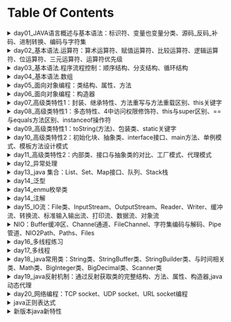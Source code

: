 # Table Of Contents
<details>
<summary>day01_JAVA语言概述与基本语法：标识符、变量也变量分类、源码_反码_补码、进制转换、编码与字符集</summary>

* [day01_JAVA语言概述与基本语法](./day01/README.md "day01")
    * [JAVA语言概述](./day01/README.md#JAVA语言概述)
        * [java语言特点](./day01/README.md#java语言特点)
        * [java两种核心机制](./day01/README.md#java两种核心机制)
        * [.java源文件要求](./day01/README.md#java源文件要求)
        * [JDK、JRE、JVM的关系](./day01/README.md#JDKJREJVM的关系)
        * [注释](./day01/README.md#注释)
        * [javadoc生成文档说明](./day01/README.md#javadoc生成文档说明)
    * [关键字](./day01/README.md#关键字)
        * [定义数据类型的关键字](./day01/README.md#定义数据类型的关键字)
        * [定义数据类型值的关键字](./day01/README.md#定义数据类型值的关键字)
        * [定义流程控制的关键字](./day01/README.md#定义流程控制的关键字)
        * [定义权限修饰符的关键字](./day01/README.md#定义权限修饰符的关键字)
        * [定义类、函数、变量修饰符的关键字](./day01/README.md#定义类函数变量修饰符的关键字)
        * [定义类与类之间关系的关键字](./day01/README.md#定义类与类之间关系的关键字)
        * [定义建立实例及引用实例，判断实例的关键字](./day01/README.md#定义建立实例及引用实例判断实例的关键字)
        * [异常处理的关键字](./day01/README.md#异常处理的关键字)
        * [用于包的关键字](./day01/README.md#用于包的关键字)
        * [其他修饰符关键字](./day01/README.md#其他修饰符关键字)
        * [保留字](./day01/README.md#保留字)
    * [标识符](./day01/README.md#标识符)
        * [合法标识符规则](./day01/README.md#合法标识符规则)
    * [Java中名称命名规范](./day01/README.md#Java中名称命名规范)
    * [java中变量的声明与使用](./day01/README.md#java中变量的声明与使用)
        * [变量](./day01/README.md#变量)
        * [程序的执行过程](./day01/README.md#程序的执行过程)
        * [变量的分类](./day01/README.md#变量的分类)
            * [整数类型](./day01/README.md#整数类型)
            * [浮点型](./day01/README.md#浮点型)
            * [字符类型](./day01/README.md#字符类型)
            * [布尔类型boolean](./day01/README.md#布尔类型boolean)
        * [变量之间的运算](./day01/README.md#变量之间的运算)
    * [4种整数表达方式](./day01/README.md#4种整数表达方式)
    * [原码、反码、补码](./day01/README.md#原码反码补码)
    * [进制之间转换](./day01/README.md#进制之间转换)
        * [十进制转其它进制内置方法](./day01/README.md#十进制转其它进制内置方法)
    * [编码与字符集](./day01/README.md#编码与字符集)
        * [ASCII编码](./day01/README.md#ASCII编码)
        * [Unicode编码](./day01/README.md#Unicode编码)
            * [UTF-8](./day01/README.md#UTF-8)
</details>

<details>
<summary>day02_基本语法.运算符：算术运算符、赋值运算符、比较运算符、逻辑运算符、位运算符、三元运算符、运算符优先级</summary>

* [day02_基本语法](./day02/README.md "day02")
    * [运算符](./day02/README.md#运算符)
        * [算术运算符](./day02/README.md#算术运算)
            * [取模(取余数)：%](./day02/README.md#取模取余数)
            * [自增](./day02/README.md#自增)
            * [自减](./day02/README.md#自减)
            * [算术运算符的注意问题](./day02/README.md#算术运算符的注意问题)
            * [算术运算示例](./day02/README.md#算术运算示例)
        * [赋值运算符](./day02/README.md#赋值运算符)
        * [比较运算符](./day02/README.md#比较运算符)
        * [逻辑运算符](./day02/README.md#逻辑运算符)
            * [逻辑运算符对比示例](./day02/README.md#逻辑运算符对比示例)
        * [位运算符](./day02/README.md#位运算符)
            * [位运算符细节](./day02/README.md#位运算符细节)
            * [位运算应用例子](./day02/README.md#位运算应用例子)
        * [三元运算符](./day02/README.md#三元运算符)
        * [运算符的优先级](./day02/README.md#运算符的优先级)
    * [10进制数转成以16进制格式打印出来](./day02/README.md#10进制数转成以16进制格式打印出来)

</details>


<details>
<summary>day03_基本语法.程序流程控制：顺序结构、分支结构、循环结构</summary>

* [day03_基本语法.程序流程控制.循环结构](./day03/README.md "day03")
    * [程序流程控制](./day03/README.md#程序流程控制)
        * [结构类型](./day03/README.md#结构类型)
            * 顺序结构
            * 分支结构
            * 循环结构
    * [分支结构](./day03/README.md#分支结构)
        * [if-else](./day03/README.md#if-else)
        * [switch-case](./day03/README.md#switch-case)
            * [switch-case规则](./day03/README.md#switch-case规则)
        * [自动判断是否为闰年 示例](./day03/DateEstimationDays2.java)
    * [循环结构](./day03/README.md#循环结构)
        * [for循环](./day03/README.md#for循环)
        * [while](./day03/README.md#while)
        * [do-while](./day03/README.md#do-while)
        * [特殊流程控制break](./day03/README.md#特殊流程控制break)
            * break语句用于终止某个语句块的执行
            * [break语句出现在多层，嵌套的语句块中时，可以通过标签指明要终止的是哪一层语句块](./day03/README.md#break语句出现在多层嵌套的语句块中时可以通过标签指明要终止的是哪一层语句块)
        * [continue特殊控制](./day03/README.md#continue特殊控制)
        * [return](./day03/README.md#return)
        * [break, continue, return特殊流程控制说明](./day03/README.md#break-continue-return特殊流程控制说明)
</details>


<details>
<summary>day04_基本语法.数组</summary>

* [day04_基本语法.数组](./day04/README.md "day04")
    * [数组](./day04/README.md#数组)
    * [数组声明与初始化](./day04/README.md#数组声明与初始化)
    * [数组元素的默认值](./day04/README.md#数组元素的默认值)
    * [java数据的内存基本结构](./day04/README.md#java数据的内存基本结构)
    * [多维数组](./day04/README.md#多维数组)
        * [数组的不同书写格式](./day04/README.md#数组的不同书写格式)
        * [混合数据类型数组](./day04/README.md#混合数据类型数组)
    * [Arrays数组操作类](./day04/README.md#Arrays数组操作类)
    
</details>


<details>
<summary>day05_面向对象编程：类结构、属性、方法</summary>

* [day05_面向对象编程](./day05/README.md "day05")
    * [学习面向对象内容的三条主线](./day05/README.md#学习面向对象内容的三条主线)
    * [面向对象与面向过程](./day05/README.md#面向对象与面向过程)
    * [面向对象的思想概述](./day05/README.md#面向对象的思想概述)
    * [class类结构](./day05/README.md#class类结构)
        * [类的成员构成示例1](./day05/README.md#类的成员构成示例1)
        * [类的成员构成示例2](./day05/README.md#类的成员构成示例2)
    * [创建java自定义类](./day05/README.md#创建java自定义类)
        * [类的成员之一：属性](./day05/README.md#类的成员之一：属性)
        * [类中变量分类：成员变量与局部变量](./day05/README.md#类中变量分类成员变量与局部变量)
            * [成员变量的默认值(类变量、实例变量)](./day05/README.md#成员变量的默认值类变量实例变量)
        * [类的成员之二：方法](./day05/README.md#类的成员之二方法)
        * [对象的创建和使用](./day05/README.md#对象的创建和使用)
        * [类的访问机制](./day05/README.md#类的访问机制)
        * [方法(method)](./day05/README.md#方法method)
            * 方法的调用
        * [方法的重载](./day05/README.md#方法的重载)
        * [可变个数的形参](./day05/README.md#可变个数的形参)
    * [内存划分的结构](./day05/README.md#内存划分的结构)
    * [方法的参数传递](./day05/README.md#方法的参数传递)
    * [面向对象特征之一：封装和隐藏](./day05/README.md#面向对象特征之一封装和隐藏)
        * [信息的封装和隐藏](./day05/README.md#信息的封装和隐藏)
        
</details>

<details>
<summary>day06_面向对象编程：构造器</summary>

* [day06_面向对象编程.构造器](./day06/README.md "day06")
    * [类的成员之三：构造器(构造方法)](./day06/README.md#类的成员之三构造器构造方法)
        * [构造器的特征](./day06/README.md#构造器的特征)
        * [构造器的作用](./day06/README.md#构造器的作用)
        * [构造器语法格式](./day06/README.md#构造器语法格式)
        * [构造器规则](./day06/README.md#构造器规则)
    * [构造器重载](./day06/README.md#构造器重载)

</details>

<details>
<summary>day07_高级类特性1：封装、继承特性、方法重写与方法重载区别、this关键字</summary>

* [day07_高级类特性1](./day07/README.md "day07")
    * [关键字--this](./day07/README.md#关键字--this)
        * [this作用](./day07/README.md#this作用)
        * [this关键字使用注意事项](./day07/README.md#this关键字使用注意事项)
    * [JavaBean](./day07/README.md#JavaBean)
    * [UML图表示类方法](./day07/README.md#UML图表示类方法)
    * [关键字--package](./day07/README.md#关键字--package)
        * [package的使用](./day07/README.md#package的使用)
    * [关键字--import](./day07/README.md#关键字--import)
        * [import语句使用注意事项](./day07/README.md#import语句使用注意事项)
    * [JDK主要的包介绍](./day07/README.md#JDK主要的包介绍)
    * [面向对象特征之二：继承](./day07/README.md#面向对象特征之二继承)
        * [继承基本概念](./day07/README.md#继承基本概念)
        * [继承的作用](./day07/README.md#继承的作用)
        * [继承的规则](./day07/README.md#继承的规则)
    * [方法的重写(overrides)](./day07/README.md#方法的重写overrides)
        * [定义](./day07/README.md#定义)
        * [方法重写规则](./day07/README.md#方法重写规则)
    * [方法重写与方法重载的区别](./day07/README.md#方法重写与方法重载的区别)
</details>


<details>
<summary>day08_高级类特性1：多态特性、4中访问权限修饰符、this与super区别、==与equals方法区别、instanceof操作符</summary>

* [day08_高级类特性1](./day08/README.md "day08")
    * [四种访问权限修饰符](./day08/README.md#四种访问权限修饰符)
    * [super关键字](./day08/README.md#super关键字)
        * [调用父类的构造器](./day08/README.md#调用父类的构造器)
    * [this和super的区别](./day08/README.md#this和super的区别)
        * [super父类与子类的内存结构](./day08/README.md#super父类与子类的内存结构)
        * [子类对象实例化的过程及内存结构](./day08/README.md#子类对象实例化的过程及内存结构)
    * [面向对象特征之三：多态性](./day08/README.md#面向对象特征之三多态性)
        * [虚拟方法调用(Virtual method invocation)](./day08/README.md#虚拟方法调用Virtual-method-invocation)
        * [子类继承父类](./day08/README.md#子类继承父类)
    * [instanceof操作符](./day08/README.md#instanceof操作符)
    * [对象类型转换(Casting)](./day08/README.md#对象类型转换Casting)
    * [Object类](./day08/README.md#Object类)
        * [Object类中的主要方法](./day08/README.md#Object类中的主要方法)
    * [==操作符与equals方法](./day08/README.md#操作符与equals方法)
    
</details>


<details>
<summary>day09_高级类特性1：toString(方法)、包装类、static关键字</summary>

* [day09_高级类特性1](./day09/README.md "day09")
    * [toString()方法](./day09/README.md#toString方法)
    * [包装类(Wrapper)](./day09/README.md#包装类Wrapper)
        * [基本数据类型、包装类、String类三者之间的互转](./day09/README.md#基本数据类型包装类String类三者之间的互转)
    * [static关键字](./day09/README.md#static关键字)
        * [类属性、类方法的设计思想](./day09/README.md#类属性类方法的设计思想)
        
</details>


<details>
<summary>day10_高级类特性2：初始化块、抽象类、interface接口、main方法、单例模式、模板方法设计模式</summary>

* [day10_高级类特性2](./day10/README.md "day10")
    * [单例设计模式(Singleton)](./day10/README.md#单例设计模式Singleton)
        * [单例的实现](./day10/README.md#单例的实现)
    * [main方法](./day10/README.md#main方法)
    * [类的成员之四：初始化块](./day10/README.md#类的成员之四初始化块)
        * [代码块分类：static代码块、非satic代码块](./day10/README.md#代码块分类)
    * [final关键字](./day10/README.md#final关键字)
    * [抽象类(abstract class)](./day10/README.md#抽象类abstract-class)
    * [模板方法设计模式(TemplateMethod)](./day10/README.md#模板方法设计模式TemplateMethod)
    * [interfacer接口](./day10/README.md#interfacer接口)
        * [接口用法总结](./day10/README.md#接口用法总结)
        * [java8接口的改进](./day10/README.md#java8接口的改进)
</details>


<details>
<summary>day11_高级类特性2：内部类、接口与抽象类的对比、工厂模式、代理模式</summary>

* [day11_高级类特性2](./day11/README.md "day11")
    * [工厂方法设计模式(factory method)](./day11/README.md#工厂方法设计模式factory-method)
        * 概述
        * [应用场景](./day11/README.md#应用场景)
        * [示例](./day11/README.md#工厂方法设计模式示例)
        * [工厂方法设计总结](./day11/README.md#工厂方法设计总结)
    * [代理模式(proxy)](./day11/README.md#代理模式(proxy))
        * 概述(./day11/README.md#)
        * [示例](./day11/README.md#示例)
    * [接口和抽象类的关系](./day11/README.md#)
    * [类的成员之五：内部类](./day11/README.md#类的成员之五内部类)
        * [内部类示例](./day11/README.md#内部类示例)
    * [匿名内部类](./day11/README.md#匿名内部类)
        * [匿名内部示例](./day11/README.md#匿名内部示例)

</details>


<details>
<summary>day12_异常处理</summary>

* [day12_异常处理](./day12/README.md "day12")
    * [异常的定义](./day12/README.md#异常的定义)
        * [分类](./day12/README.md#分类)
        * Exception
        * 异常解决方法
        * [异常特点](./day12/README.md#异常特点)
        * [java异常类层次](./day12/README.md#java异常类层次)
        * [异常、错误 示例](./day12/README.md#示例)
    * [异常处理机制](./day12/README.md#异常处理机制)
        * [如何处理异常](./day12/README.md#如何处理异常)
    * [异常处理方式一：抓取异常](./day12/README.md#异常处理方式一抓取异常)
        * [注意](./day12/README.md#注意)
    * [异常处理方式二：声明抛出异常](./day12/README.md#异常处理方式二声明抛出异常)
        * [重写方法声明抛出异常的原则](./day12/README.md#重写方法声明抛出异常的原则)
    * [手动抛出异常](./day12/README.md#手动抛出异常)
    * [自定义异常类](./day12/README.md#自定义异常类)
    * [异常处理小结](./day12/README.md#异常处理小结)
        * [java异常处理模型：抓抛模型](./day12/README.md#java异常处理模型抓抛模型)
        * [异常处理5个关键字](./day12/README.md#异常处理5个关键字)
    * 其他
        * [java对象在内存中的结构](./day12/README.md#java对象在内存中的结构)
</details>


<details>
<summary>day13_java 集合：List、Set、Map接口、队列、Stack栈</summary>

* [day13_java 集合](./day13/README.md "day13")
    * [java集合概述](./day13/README.md#java集合概述)
        * [Collection接口继承树](./day13/README.md#Collection接口继承树)
        * [Map接口继承树](./day13/README.md#Map接口继承树)
    * [Collection接口](./day13/README.md#Collection接口)
        * [Collection接口方法](./day13/README.md#Collection接口方法)
        * [使用Iterator接口遍历集合元素](./day13/README.md#使用Iterator接口遍历集合元素)
        * [for增强版遍历集合元素--foreach](./day13/README.md#for增强版遍历集合元素--foreach)
    * [List接口](./day13/README.md#List接口)
        * [List接口实现类之一：ArrayList](./day13/README.md#List接口实现类之一ArrayList)
        * [List实现类之二：LinkedList](./day13/README.md#List实现类之二LinkedList)
        * [List实现类之三：Vector](./day13/README.md#List实现类之三Vector)
        * [ListIterator接口](./day13/README.md#ListIterator接口)
        * [Iterator与ListIterator主要区别](./day13/README.md#Iterator与ListIterator主要区别)
    * [Set接口](./day13/README.md#Set接口)
        * [Set要求](./day13/README.md#Set要求)
        * [Set实现类之一：HashSet](./day13/README.md#Set实现类之一HashSet)
        * [hashCode()方法](./day13/README.md#hashCode方法)
        * [Set实现类之二：LinkedHashSet](./day13/README.md#Set实现类之二LinkedHashSet)
        * [Set实现类之三：TreeSet](./day13/README.md#Set实现类之三TreeSet)
        * [Set交集、并集、差集运算](./day13/README.md#Set交集并集差集运算)
    * [Map接口](./day13/README.md#Map接口)
        * [Map常用方法](./day13/README.md#Map常用方法)
        * [Map特点](./day13/README.md#Map特点)
        * [Map接口实现类之一：HashMap](./day13/README.md#Map接口实现类之一HashMap)
            * HashMap特点
            * [Map创建对象时指定初始值](./day13/README.md#Map创建对象时指定初始值)
        * [Map接口实现类之二：LinkedHashMap](./day13/README.md#Map接口实现类之二LinkedHashMap)
        * [Map接口实现类之三：TreeMap](./day13/README.md#Map接口实现类之三TreeMap)
        * [Map接口实现类之四：Hashtable](./day13/README.md#Map接口实现类之四Hashtable)
        * [Map接口实现类之五：Properties](./day13/README.md#Map接口实现类之五Properties)
    * [操作集合的工具类：Collections, 可控制List,Set,Map等的线程安全](./day13/README.md#操作集合的工具类Collections)
    * Enumeration迭代器
    * [其他](./day13/README.md#其他)
        * [Scanner异常处理](./day13/README.md#Scanner异常处理)
        * [List中元素为对象，通过对象中的指定属性进行排序](./day13/README.md#list中元素为对象通过对象中的指定属性进行排序)
        * [List、Set、Map在创建对象时指定初始值](./day13/README.md#ListSetMap在创建对象时指定初始值)
        * [List与Set互转](./day13/README.md#List与Set互转)
        * [Array与Set互转](./day13/README.md#Array与Set互转)
    * [Queue队列](./day13/queue.md)
        * [Queue概念](./day13/queue.md#Queue概念)
        * [Queue特点](./day13/queue.md#Queue特点)
        * [Queue方法](./day13/queue.md#Queue方法)
        * [Queue示例](./day13/queue.md#Queue示例)
    * [PriorityQueue优先权队列](./day13/priority_queue.md)
        * [PriorityQueue概念](./day13/priority_queue.md#PriorityQueue概念)
        * [PriorityQueue特点](./day13/priority_queue.md#PriorityQueue特点)
        * [PriorityQueue示例](./day13/priority_queue.md#PriorityQueue示例)
    * [Deque双端队列](./day13/deque.md)
        * [Deque概念](./day13/deque.md#Deque概念)
        * [Deque特点](#Deque特点)
        * [Queue和Deque出队和入队方法比较](#Queue和Deque出队和入队方法比较)
        * [Deque示例](#Deque示例)
    * [Stack栈](./day13/stack.md)
        * [Stack概念](./day13/stack.md#Stack概念)
        * [Stack类方法](./day13/stack.md#Stack类方法)
        * [Deque代替Stack方法](./day13/stack.md#Deque代替Stack方法)
        * [Stack示例](./day13/stack.md#Stack示例)
    * [Stack、Queue遍历](./day13/src/com/java/queue/StackQueueBianli.java)
</details>


<details>
<summary>day14_泛型</summary>

* [day14_泛型](./day14/README.md "泛型")
    * [泛型概述](./day14/README.md#泛型概述)
    * [泛型的使用](./day14/README.md#泛型的使用)
    * [泛型的几个重要使用的地方](./day14/README.md#泛型的几个重要使用的地方)
    * [泛型类规则](./day14/README.md#泛型类规则)
        * 自定义泛型类示例
    * [泛型接口](./day14/README.md#泛型接口)
    * [泛型方法](./day14/README.md#泛型方法)
    * [泛型与继承的关系](./day14/README.md#泛型与继承的关系)
    * [泛型通配符](./day14/README.md#泛型通配符)
</details>


<details>
<summary>day14_enmu枚举类</summary>

* [enmu枚举类](./README/枚举类.md "enmu枚举类")
    * [枚举类入门](./README/枚举类.md#)
        * [枚举类的属性](./README/枚举类.md#枚举类的属性)
    * [自定义枚举类](./README/枚举类.md#自定义枚举类)
    * [enum枚举类与普通类的区别](./README/枚举类.md#enum枚举类与普通类的区别)
    * [常用方法](./README/枚举类.md#常用方法)
        * [enum枚举类示例](./README/枚举类.md#enum枚举类示例)
    * [枚举类实现接口](./README/枚举类.md#枚举类实现接口)
        * [实现接口的枚举类示例](./README/枚举类.md#实现接口的枚举类示例)
    * [JDK内置的枚举类示例](./day14/src/com/java/enumerate/enumerate.md)
</details>


<details>
<summary>day14_注解</summary>

* [注解](./README/注解.md "注解")
    * [注解概述](./README/注解.md#注解概述)
    * [三个常用的Annotation](./README/注解.md#三个常用的Annotation)
        * [三个基本注解的使用示例](./README/注解.md#三个基本注解的使用示例)
    * [自定义注解](./README/注解.md#自定义注解)
        * [自定义注解示例](./README/注解.md#自定义注解示例)
    * [元注解](./README/注解.md#元注解)
    * [提取Annotation信息](./README/注解.md#提取Annotation信息)
    * [内置注解源码](./README/注解.md#内置注解源码)
    * [java8注解新特性](./README/注解.md#java8注解新特性)

</details>


<details>
<summary>day15_IO流：File类、InputStream、OutputStream、Reader、Writer、缓冲流、转换流、标准输入输出流、打印流、数据流、对象流</summary>

* [day15_IO流](./day15/README.md "IO流")
    * [File类](./day15/README.md#File类)
    * [JAVA IO原理](./day15/README.md#java-io原理)
    * [流的分类](./day15/README.md#流的分类)
        * [流的抽象基类](./day15/README.md#流的抽象基类)
        * [IO流体系](./day15/README.md#IO流体系)
        * [节点流和处理流](./day15/README.md#节点流和处理流)
    * [InputStream、Reader](./day15/README.md#inputstreamreader)
    * [OutputStream、Writer](./day15/README.md#outputstreamwriter)
    * [处理流之一：缓冲流](./day15/README.md#处理流之一缓冲流)
    * [处理流之二：转换流](./day15/README.md#处理流之二转换流)
        * [InputStreamReader](./day15/README.md#InputStreamReader)
        * [OutputStreamWriter](./day15/README.md#OutputStreamWriter)
    * [字符集](./day15/README.md#字符集)
    * [字符编码、解码(字节数组与字符数组互转时才需要指定字符集)](./day15/README.md#字符编码解码字节数组与字符数组互转时才需要指定字符集)
    * [处理之三：标准输入输出流](./day15/README.md#处理之三标准输入输出流)
    * [处理流之四：打印流](./day15/README.md#处理流之四打印流)
    * [处理流之五：数据流DataInputStream、DataOutputStream](./day15/README.md#处理流之五数据流DataInputStreamDataOutputStream)
    * [处理流之六：对象流](./day15/README.md#处理流之六对象流)
        * [对象流使用注意，读取时报java.io.EOFException异常](./day15/README.md#对象流使用注意读取时报javaioEOFException异常)
        * 对象的序列化
        * 使用对象流序列化对象
    * [RandomAccessFile类,可控制可任意位置读写文件](./day15/README.md#RandomAccessFile类)
    * [流的基本应用小总结](./day15/README.md#流的基本应用小总结)
    
</details>


<details>
<summary>NIO：Buffer缓冲区、Channel通道、FileChannel、字符集编码与解码、Pipe管道、NIO2Path、Paths、Files</summary>

* [NIO](./NIO/README.md)
    * [NIO概述](./NIO/README.md#NIO概述)
    * [NIO与IO的区别](./NIO/README.md#[NIO与IO的区别])
    * [Channel通道与Buffer缓冲区](./NIO/README.md#Channel通道与Buffer缓冲区)
    * [Buffer缓冲区](./NIO/README.md#Buffer缓冲区)
        * [缓冲区的基本属性](./NIO/README.md#缓冲区的基本属性)
        * [Buffer常用方法](./NIO/README.md#Buffer常用方法)
        * [Buffer数据操作方法](./NIO/README.md#Buffer数据操作方法)
        * [直接缓冲区与非直接缓冲区](./NIO/README.md#直接缓冲区与非直接缓冲区)
        * [HeapByteBuffer与DirectByteBuffer](./NIO/README.md#HeapByteBuffer与DirectByteBuffer)
    * [Channel通道](./NIO/README.md#Channel通道)
        * [Channel接口的主要实现类](./NIO/README.md#Channel接口的主要实现类)
        * [获取通道](./NIO/README.md#获取通道)
        * [分散读取Scatter和聚集写入Gather](./NIO/README.md#分散读取Scatter和聚集写入Gather)
        * [通道之间的数据传输](./NIO/README.md#通道之间的数据传输)
    * [FileChannel常用方法](./NIO/README.md#FileChannel常用方法)
    * [非阻塞式NIO、阻塞式NIO、与阻塞式IO](./NIO/README.md#非阻塞式NIO阻塞式NIO与阻塞式IO)
        * [NIO TCP socket编程](./NIO/README.md#NIOTCPsocket编程)
        * [NIO UDP socket编程](./NIO/README.md#NIOUDPsocket编程)
        * [选择器Selector](./NIO/README.md#选择器Selector)
        * [SelectionKey](./NIO/README.md#SelectionKey)
        * [网络编程常用Channel](./NIO/README.md#网络编程常用Channel)
    * [字符集编码与解码](./NIO/README.md#字符集编码与解码)
    * [Pipe管道](./NIO/README.md#Pipe管道)
    * [NIO2 Path、Paths、Files](./NIO/README.md#NIO2PathPathsFiles)
        * [Path接口](./NIO/README.md#Path接口)
        * [Paths类](./NIO/README.md#Paths类)
        * [Files类](./NIO/README.md#Files类)
    * [自动资源管理](./NIO/README.md#自动资源管理)
</details>

<details>
<summary>day16_多线程练习</summary>
</details>


<details>
<summary>day17_多线程</summary>

* [day17_多线程](./day17/README.md "多线程")
    * [程序、进程、线程概念](./day17/README.md#程序进程线程概念)
    * [多线程使用场景](./day17/README.md#多线程使用场景)
        * 多线程的创建和启动
    * [Thread类](./day17/README.md#Thread类)
        * [创建线程(类)的两种方法](./day17/README.md#创建线程类的两种方法)
            * [继承Thread类](./day17/README.md#继承Thread类)
            * [实现Runnable接口](./day17/README.md#实现Runnable接口)
         * [继承Thread方式和实现Runnable方法的联系与区别](./day17/README.md#继承Thread方式和实现Runnable方法的联系与区别)
         * [Thread构造器](./day17/README.md#Thread构造器)
         * [Thread常用方法](./day17/README.md#Thread常用方法)
    * [线程的调度](./day17/README.md#线程的调度)
    * [线程的优先级](./day17/README.md#线程的优先级)
    * [使用多线程的优点](./day17/README.md#使用多线程的优点)
    * [线程的分类](./day17/README.md#线程的分类)
        * 守护线程
        * 用户线程
    * [线程的生命周期](./day17/README.md#线程的生命周期)
    * [线程的同步](./day17/README.md#线程的同步)
    * [synchronized线程同步使用方法](./day17/README.md#synchronized线程同步使用方法)
    * [synchronized线程同步机制的两种实现方式](./day17/README.md#synchronized线程同步机制的两种实现方式)
        * 同步代码块
        * 同步方法
    * [互斥锁](./day17/README.md#互斥锁)
    * [懒汉式单例模式线程安全问题修复](./day17/README.md#懒汉式单例模式线程安全问题修复)
    * [释放锁的操作](./day17/README.md#释放锁的操作)
    * [不会释放锁的操作](./day17/README.md#不会释放锁的操作)
    * [线程的死锁问题](./day17/README.md#线程的死锁问题)
    * [线程通信](./day17/README.md#线程通信)
        * 线程通信示例
        * 线程通信应用示例(生产者/消费者问题)
</details>


<details>
<summary>day18_java常用类：String类、StringBuffer类、StringBuilder类、与时间相关类、Math类、BigInteger类、BigDecimal类、Scanner类</summary>

* [day18_java常用类](./day18/README.md "java常用类")
    * [String类](./day18/README.md#String类)
        * 字符串的特性
        * String类的构造器
        * String方法
            * [String的hashCode()方法](./day18/README.md#String的hashCode方法)
        * 字符串与基本数据类型、包装类之间转换
        * 字符串与字节数组的相互转换
        * 字符串与字符数组的相互转换
    * [StringBuffer类](./day18/README.md#StringBuffer类)
        * 特点
        * 构造器
        * StringBuffer方法
    * [StringBuilder类](./day18/README.md#StringBuilder类)
        * String、StringBuffer、StringBuilder特点比较
    * 与时间相关的类
        * System.currentTimeMillis();
        * Date：java.util.Date、java.sql.Date
        * SimpleDateFormat
            * [SimpleDateForma的pattern字母定义](./day18/README.md#SimpleDateForma的pattern字母定义)
        * Calendar
    * [主要时间标准](./day18/README.md#主要时间标准)
    * [System类的System.currentTimeMillis()方法](./day18/README.md#system类的systemcurrenttimemillis方法)
    * [Date类](./day18/README.md#Date类)
    * [SimpleDateFormat类](./day18/README.md#SimpleDateFormat类)
        * [匹配模式的字母定义](./day18/README.md#simpledateforma的pattern字母定义)
        * [根据指定格式 日期时间对象与字符串互转](./day18/src/com/java/www/SimpleDateFormatTest.java)
    * [Calendar类](./day18/README.md#Calendar类)
        * [Calendar类使用注意](./day18/README.md#Calendar类使用注意)
    * [Math类](./day18/README.md#Math类)
    * [BigInteger类](./day18/README.md#BigInteger类)
    * [BigDecimal类](./day18/README.md#BigDecimal类)
        * [float、double类型数据计算时精度丢失避免方法](./day18/README.md#floatdouble类型数据计算时精度丢失避免方法)
    * [Scanner类](./day18/README.md#Scanner类)
        * [Scanner类](./day18/README.md#next与nextLine区别)
</details>


<details>
<summary>day19_java反射机制：通过反射获取类的完整结构、方法、属性、构造器,java动态代理</summary>

* [day19_java反射机制](./day19/README.md "java反射机制")
    * [java reflection](./day19/README.md#java-reflection)
        * 反射机制提供的功能
        * 反射相关的主要API
        * Class类主要方法
        * 反射示例
        * 获取类的Class实例的4种方法
        * 示例
    * [JAVA类加载过程](./day19/README.md#JAVA类加载过程)
        * ClassLoader
        *  类加载器一个主要方法
    * [通过反射调用类的完整结构](./day19/README.md#通过反射调用类的完整结构)
        * 获取实现的接口
        * 获取所继承的父类
        * 获取全部的构造器
        * 获取全部的方法
        * 获取全部的属性(Field)
        * 获取注解(Annotation)
        * 泛型相关
        * 获取类所在的包
        * 获取内部类
        * 数字形式修饰符转String修饰符
        * 示例
    * [通过反射调用类中指定的方法、属性、构造器](./day19/README.md#通过反射调用类中指定的方法属性构造器)
        * 调用指定的方法
        * 调用指定的属性
        * 调用指定的构造器
    * [遍历打印指定类的成员（属性变量、构造器、方法）](./day19/README.md#遍历指定类的成员属性变量构造器方法)
    * [JAVA动态代理](./day19/README.md#JAVA动态代理)
        * 静态代理示例
        * 动态代理示例
    * [动态代理与AOP(Aspect Orient Programming面向切面编程)](./day19/README.md#动态代理与aopaspect-orient-programming面向切面编程)
        * AOP代理示例
    
        
</details>


<details>
<summary>day20_网络编程：TCP socket、UDP socket、URL socket编程</summary>

* [day20_网络编程](./day20/README.md "网络编程")
    * [网络编程概述](./day20/README.md#网络编程概述)
    * [通讯要素](./day20/README.md#网络基础)
        * IP和端口
            * InetAddress类(IP地址)、InetSocketAddress(IP、端口)
        * 网络通信协议
    * [TCP socket网络编程](./day20/README.md#基于Socket的TCP编程)
        * ServerSocket类
        * Socket类
        * [TCP socket、WebServer示例](./day20/README.md#TCP-socket示例)
    * [UDP socket网络编程](./day20/README.md#基于socket的UDP编程)
        * DatagramSocket类
        * DatagramPacket类
    * [URL socket网络编程](./day20/README.md#URL编程)
        * URL类
        * URLConnection类
        * HttpURLConnection类
    * [小结](./day20/README.md#小结)
    * [其他](./day20/README.md#其他)
        * [java lambda表达式](./day20/README.md#java-lambda表达式)
        * [InputStream判断数据已经读取结束的解决方法](./day20/README.md#InputStream判断数据已经读取结束的解决方法)

</details>


<details>
<summary>java正则表达式</summary>

* java正则表达式
    * [正则表达式概述](./regex/README.md#正则表达式例子)
    * [java regex正则](./regex/README.md#javaregex正则)
        * [java.util.regex包结构](./regex/README.md#javautilregex包结构)
        * [Pattern类](./regex/README.md#Pattern类)
            * [Pattern类主要方法](./regex/README.md#Pattern类主要方法)
        * [Matcher类](./regex/README.md#Matcher类)
            * [Matcher类主要方法](./regex/README.md#Matcher类主要方法)
        * [java正则示例](./regex/README.md#java正则示例)
        * [PatternSyntaxException异常类的方法](./regex/README.md#PatternSyntaxException异常类的方法)

</details>


<details>
<summary>新版本java新特性</summary>

<details>
<summary>java 8新特性</summary>

* [java 8新特性](./java8_features/README.md)
    * [本章内容](./java8_features/README.md#本章内容)
    * [Java8新特性简介](./java8_features/README.md#Java8新特性简介)
    * [Stream的并行流与串行流](./java8_features/README.md#Stream的并行流与串行流)
    * [Lambda表达式](./java8_features/README.md#Lambda表达式)
        * [Lambda表达式格式](./java8_features/README.md#Lambda表达式格式)
        * [Lambda表达式的本质](./java8_features/README.md#Lambda表达式的本质)
        * [Lambda表达式的6种语法格式](./java8_features/README.md#Lambda表达式的6种语法格式)
    * [函数式(Functional)接口](./java8_features/README.md#函数式Functional接口)
        * [java内置的函数式接口](./java8_features/README.md#java内置的函数式接口)
    * [方法引用](./java8_features/README.md#方法引用)
        * [方法引用的本质](./java8_features/README.md#方法引用的本质)
        * [方法引用三中使用情况](./java8_features/README.md#方法引用三中使用情况)
        * [方法引用示例](./java8_features/README.md#方法引用示例)
    * [构造器引用](./java8_features/README.md#构造器引用)
        * [数组引用](./java8_features/README.md#数组引用)
        * [构造器引用示例](./java8_features/README.md#构造器引用示例)
    * [Stream API](./java8_features/README.md#Stream-API)
        * [Stream与Collection集合区别](./java8_features/README.md#Stream与Collection集合区别)
        * [Stream特点](./java8_features/README.md#Stream特点)
        * [Stream执行流程](./java8_features/README.md#Stream执行流程)
        * [Stream实例化的几种方式](./java8_features/README.md#Stream实例化的几种方式)
        * [顺序流与并行流的互转](./java8_features/README.md#顺序流与并行流的互转)
        * [Stream实例化示例](./java8_features/README.md#Stream实例化示例)
        * [Stream接口的中间操作](./java8_features/README.md#Stream接口的中间操作)
        * [Stream接口的终止操作](./java8_features/README.md#Stream接口的终止操作)
        * [Collectors类](./java8_features/README.md#Collectors类)
    * [Optional类](./java8_features/README.md#Optional类)
        * [Optional方法](./java8_features/README.md#Optional方法)
        * [Optional示例](./java8_features/README.md#Optional示例)
    * [java8注解新特性](./java8_features/README.md#java8注解新特性)
        * [java8注解新特性示例](./java8_features/README.md#java8注解新特性示例)
    * [java8接口的改进，新增默认方法、静态方法](./java8_features/README.md#java8接口的改进)
        * [接口中默认方法的"类优先"原则](./java8_features/README.md#接口中默认方法的类优先原则)
    * [新的时间API](./java8_features/README.md#新的时间API)
        * [新的时间类包结构](./java8_features/README.md#新的时间类包结构)
        * [LocalDate、LocalTime、LocalDateTime](./java8_features/README.md#LocalDateLocalTimeLocalDateTime)
        * [LocalDateTime类](./java8_features/README.md#LocalDateTime类)
            * [LocalDateTime方法使用示例、时间格式化与解析](./java8_features/README.md#LocalDateTime方法使用示例)
        * [DateTimeFormatter格式化或解析日期、日间](./java8_features/README.md#DateTimeFormatter格式化或解析日期日间)
        * [java.util.Date与LocalDateTime,LocalDate互转](./java8_features/README.md#Date与LocalDateTime互转)
        * [java.sql.Date、java.sql.Time、java.sql.Timestamp与LocalDate、LocalTime、LocalDateTime互转](./java8_features/src/com/java/time/timeConvert.java)
        * [Instant瞬时](./java8_features/README.md#Instant瞬时)
            * [Instant与LocalDateTime互转](./java8_features/README.md#Instant与LocalDateTime互转)
        * [其他时间API](./java8_features/README.md#其他时间API)
            * ChronoUnit计算两LocalDateTime、LocalDate、LocalTime差值(时分秒日月年等任选)
            * Duration计算两LocalDateTime、LocalTime的差值(秒、纳秒)
            * ...
    * [ArrayList在java7和java8上的异同](./java8_features/README.md#ArrayList在java7和java8上的异同)
    * [HashMap在java7和java8的实现原理](./java8_features/README.md#HashMap在java7和java8的实现原理)
    * [Set结构](./java8_features/README.md#Set结构)
</details>

<details>
<summary>java 9新特性</summary>

* [java 9新特性](./java9_features/README.md)
    * [本章内容](./java9_features/README.md#本章内容)
    * [新特性概览](./java9_features/README.md#本章内容)
    * [JDK和JRE的改变](./java9_features/README.md#JDK和JRE的改变)
    * [模块化系统](./java9_features/README.md#模块化系统)
        * [模块使用示例](./java9_features/README.md#模块使用示例)
    * [REPL工具:jShell](./java9_features/README.md#REPL工具jShell)
        * [jShell使用示例](./java9_features/README.md#jShell使用示例)
    * [多版本兼容jar包](./java9_features/README.md#多版本兼容jar包)
    * [接口的改进，新增私有方法](./java9_features/README.md#接口的改进)
    * [抽象类、接口异同](./java9_features/README.md#抽象类接口异同)
    * [钻石操作符升级](./java9_features/README.md#钻石操作符升级)
    * [try语句的改进](./java9_features/README.md#try语句的改进)
    * [下划线变量使用限制](./java9_features/README.md#下划线变量使用限制)
    * [String,StringBuffer,StringBuild存储结构变化](./java9_features/README.md#StringStringBufferStringBuild存储结构变化)
    * [集合工厂方法:快速创建只读集合](./java9_features/README.md#集合工厂方法:快速创建只读集合)
    * [增强的Stream API](./java9_features/README.md#增强的StreamAPI)
    * [增强Optaional类](./java9_features/README.md#增强Optaional类)
    * [多分辨率图像API](./java9_features/README.md#多分辨率图像API)
    * [全新的Http客户端接口HttpClient](./java9_features/README.md#全新的Http客户端接口HttpClient)
    * [其他特性](./java9_features/README.md#)
        * Deprecated的相关API
        * 智能Java编译工具
        * 统一的JVM日志系统
        * javadoc的HTML 5支持
        * Javascript引擎升级为Nashorn
        * java的动态编译器
        * java的动态编译器

</details>
    
<details>
<summary>java 10新特性</summary>

* [java 10新特性](./java10_features/README.md)
    * [局部变量类型推断](./java10_features/README.md#局部变量类型推断)
        * [适用情况](./java10_features/README.md#适用情况)
            * 局部变量的初始化
            * forEach增添循环
            * for遍历
        * [不适用情况](./java10_features/README.md#)
            * 变量初始值为null
            * lambda表达式
            * 方法引用中
            * 为数组静态初始化
            * 没有初始化的局部变量声明
            * 方法的返回类型
            * 方法的参数类型
            * 构造器的参数类型
            * 字段属性
            * catch块中的异常类型
        * [局部变量类型推断原理](./java10_features/README.md#局部变量类型推断原理)
    * [集合新增创建不可变集合的方法](./java10_features/README.md#集合新增创建不可变集合的方法)
</details>
 
<details>
<summary>java 11新特性</summary>

* [java 11新特性](./java11_features/README.md)
    * [String类新增方法](./java11_features/README.md#String类新增方法)
        * [String类新增方法示例](./java11_features/README.md#String类新增方法示例)
    * [Optional类新增方法](./java11_features/README.md#Optional类新增方法)
    * [局部变量类型推断升级](./java11_features/README.md#局部变量类型推断升级)
    * [HttpClient增强](./java11_features/README.md#HttpClient增强)
    * [更简单的编译运行程序](./java11_features/README.md#更简单的编译运行程序)
    * [其他特性](./java11_features/README.md#其他特性)  
</details>

<details>
<summary>java 12新特性</summary>

* [java 12新特性](./java12_features/README.md)
    * [新特性官方介绍](./java12_features/README.md)
    * 新增Shenandoah低暂停时间垃圾回收器算法(实验性功能)
    * 添加一个基本的microbenchmark套件
    * 增强switch表达式(预览功能)
    * 引入JVM常量API
    * 只保留一个64位AARCH64端口
    * 64位平台上使用默认CDS存档
    * 增强G1垃圾回收器，可中止混合集合
    * 增强G1垃圾回收器，使其能自动返回未用堆内存给操作系统
    * 添加一个基本的microbenchmark套件  
</details>


<details>
<summary>java 13新特性</summary>

* [java 13新特性](./java13_features/README.md)
    * 新特性官方说明
    * 动态CDS归档
    * 增强ZGC垃圾回收器，不提交未使用的内存
    * 重新实现Socket API
    * 增强switch表达式(预览功能)
    * 文本块(预览功能)
</details> 
</details>
